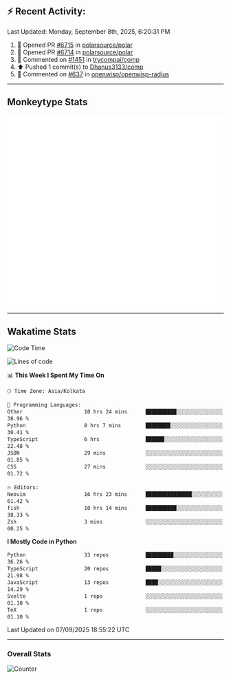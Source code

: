 ## :zap: Recent Activity:
<!--RECENT_ACTIVITY:last_update-->
Last Updated: Monday, September 8th, 2025, 6:20:31 PM
<!--RECENT_ACTIVITY:last_update_end-->
<!--RECENT_ACTIVITY:start-->
1. 💪 Opened PR [#6715](https://github.com/polarsource/polar/pull/6715) in [polarsource/polar](https://github.com/polarsource/polar)<br>
2. 💪 Opened PR [#6714](https://github.com/polarsource/polar/pull/6714) in [polarsource/polar](https://github.com/polarsource/polar)<br>
3. 💬 Commented on [#1451](https://github.com/trycompai/comp/pull/1451#issuecomment-3246745694) in [trycompai/comp](https://github.com/trycompai/comp)<br>
4. ⬆️ Pushed 1 commit(s) to [Dhanus3133/comp](https://github.com/Dhanus3133/comp)<br>
5. 💬 Commented on [#637](https://github.com/openwisp/openwisp-radius/pull/637#discussion_r2316878982) in [openwisp/openwisp-radius](https://github.com/openwisp/openwisp-radius)<br>
<!--RECENT_ACTIVITY:end-->

---

## Monkeytype Stats
<a href="https://monkeytype.com/profile/dhanus">
  <img src="https://raw.githubusercontent.com/Dhanus3133/Dhanus3133/monkeytype/monkeytype-lb.svg" alt="Monkeytype Profile" />
</a>

---

## Wakatime Stats
<!--START_SECTION:waka-->
![Code Time](http://img.shields.io/badge/Code%20Time-3%2C080%20hrs%2013%20mins-blue)

![Lines of code](https://img.shields.io/badge/From%20Hello%20World%20I%27ve%20Written-5.0%20million%20lines%20of%20code-blue)

📊 **This Week I Spent My Time On** 

```text
🕑︎ Time Zone: Asia/Kolkata

💬 Programming Languages: 
Other                    10 hrs 24 mins      ██████████░░░░░░░░░░░░░░░   38.96 % 
Python                   8 hrs 7 mins        ████████░░░░░░░░░░░░░░░░░   30.41 % 
TypeScript               6 hrs               ██████░░░░░░░░░░░░░░░░░░░   22.48 % 
JSON                     29 mins             ░░░░░░░░░░░░░░░░░░░░░░░░░   01.85 % 
CSS                      27 mins             ░░░░░░░░░░░░░░░░░░░░░░░░░   01.72 % 

🔥 Editors: 
Neovim                   16 hrs 23 mins      ███████████████░░░░░░░░░░   61.42 % 
fish                     10 hrs 14 mins      ██████████░░░░░░░░░░░░░░░   38.33 % 
Zsh                      3 mins              ░░░░░░░░░░░░░░░░░░░░░░░░░   00.25 % 
```

**I Mostly Code in Python** 

```text
Python                   33 repos            █████████░░░░░░░░░░░░░░░░   36.26 % 
TypeScript               20 repos            █████░░░░░░░░░░░░░░░░░░░░   21.98 % 
JavaScript               13 repos            ████░░░░░░░░░░░░░░░░░░░░░   14.29 % 
Svelte                   1 repo              ░░░░░░░░░░░░░░░░░░░░░░░░░   01.10 % 
TeX                      1 repo              ░░░░░░░░░░░░░░░░░░░░░░░░░   01.10 % 
```




 Last Updated on 07/09/2025 18:55:22 UTC
<!--END_SECTION:waka-->
---

### Overall Stats

<img src="https://moe-counter.glitch.me/get/@Dhanus3133?theme=asoul" alt="Counter" />
